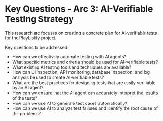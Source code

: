 # Key Questions - Arc 3: AI-Verifiable Testing Strategy

This research arc focuses on creating a concrete plan for AI-verifiable tests for the PlayListify project.

Key questions to be addressed:

*   How can we effectively automate testing with AI agents?
*   What specific metrics and criteria should be used for AI-verifiable tests?
*   What existing AI testing tools and techniques are available?
*   How can UI inspection, API monitoring, database inspection, and log analysis be used to create AI-verifiable tests?
*   What are the best practices for designing tests that are easily verifiable by an AI agent?
*   How can we ensure that the AI agent can accurately interpret the results of the tests?
*   How can we use AI to generate test cases automatically?
*   How can we use AI to analyze test failures and identify the root cause of the problems?